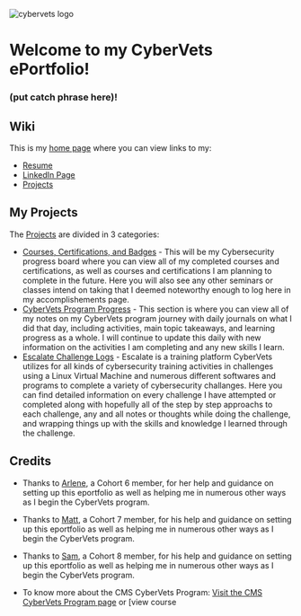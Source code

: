 ![cybervets logo](https://user-images.githubusercontent.com/106772010/172212327-7a90e3a5-cf54-4ff4-b372-71422c2941fd.jpg)
# Welcome to my CyberVets ePortfolio!
### (put catch phrase here)!

## Wiki
This is my [home page](https://github.com/brancheac1/CyberVets_ePortfolio/wiki) where you can view links to my:
* [Resume](https://github.com/brancheac1/CyberVets_ePortfolio/wiki/Resume) 
* [LinkedIn Page](https://www.linkedin.com/in/aurelia-branch-e-94241067/) 
* [Projects](https://github.com/users/brancheac1/projects/2/views/1) 

## My Projects
The [Projects](https://github.com/SamuelMc24/CyberVets-ePortfolio/projects?type=beta) are divided in 3 categories:
* [Courses, Certifications, and Badges](https://github.com/users/brancheac1/projects/2) - This will be my Cybersecurity progress board where you can view all of my completed courses and certifications, as well as courses and certifications I am planning to complete in the future. Here you will also see any other seminars or classes intend on taking that I deemed noteworthy enough to log here in my accomplishements page. 
* [CyberVets Program Progress](https://github.com/users/brancheac1/projects/1) - This section is where you can view all of my notes on my CyberVets program journey with daily journals on what I did that day, including activities, main topic takeaways, and learning progress as a whole. I will continue to update this daily with new information on the activities I am completing and any new skills I learn.
* [Escalate Challenge Logs](https://github.com/users/brancheac1/projects/3) - Escalate is a training platform CyberVets utilizes for all kinds of cybersecurity training activities in challenges using a Linux Virtual Machine and numerous different softwares and programs to complete a variety of cybersecurity challanges. Here you can find detailed information on every challenge I have attempted or completed along with hopefully all of the step by step approachs to each challenge, any and all notes or thoughts while doing the challenge, and wrapping things up with the skills and knowledge I learned through the challenge. 

## Credits

* Thanks to [Arlene](https://github.com/apinste/CyberVets_ePortfolio), a Cohort 6 member, for her help and guidance on setting up this eportfolio as well as helping me in numerous other ways as I begin the CyberVets program.
* Thanks to [Matt](https://github.com/ellismj/CyberVets-ePortfolio), a Cohort 7 member, for his help and guidance on setting up this eportfolio as well as helping me in numerous other ways as I begin the CyberVets program.
* Thanks to [Sam](https://github.com/SamuelMc24/CyberVets-ePortfolio), a Cohort 8 member, for his help and guidance on setting up this eportfolio as well as helping me in numerous other ways as I begin the CyberVets program.

* To know more about the CMS CyberVets Program: [Visit the CMS CyberVets Program page](https://www.cms.gov/about-cms/careers-cms/cms-cybervets-program) or [view course 

